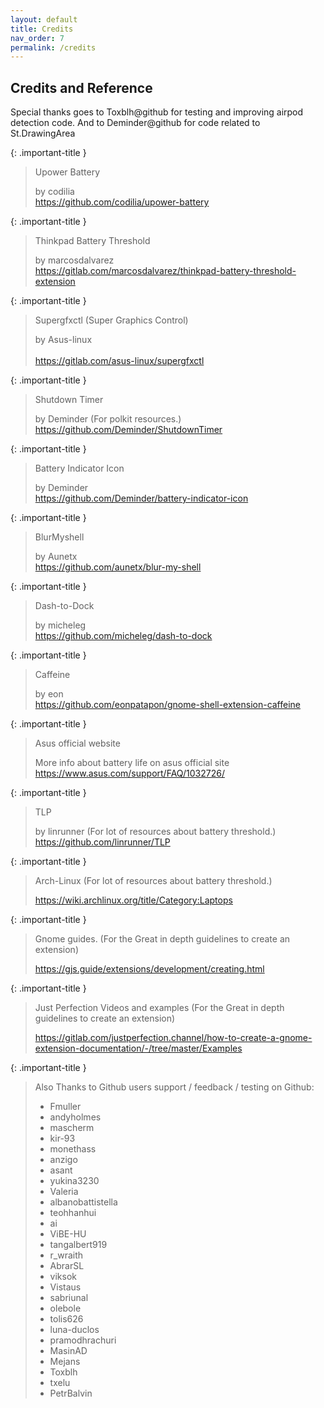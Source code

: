 ```yaml
---
layout: default
title: Credits
nav_order: 7
permalink: /credits
---
```


## Credits and Reference

Special thanks goes to Toxblh@github for testing and improving airpod detection code.
And to Deminder@github for code related to St.DrawingArea

{: .important-title }
> Upower Battery
>
> by codilia<br><https://github.com/codilia/upower-battery>

{: .important-title }
> Thinkpad Battery Threshold
>
> by marcosdalvarez<br><https://gitlab.com/marcosdalvarez/thinkpad-battery-threshold-extension>

{: .important-title }
> Supergfxctl (Super Graphics Control)
>
> by Asus-linux<br><br><https://gitlab.com/asus-linux/supergfxctl>

{: .important-title }
> Shutdown Timer
>
> by Deminder (For polkit resources.)<br><https://github.com/Deminder/ShutdownTimer>


{: .important-title }
> Battery Indicator Icon
>
> by Deminder<br><https://github.com/Deminder/battery-indicator-icon>


{: .important-title }
> BlurMyshell
>
> by Aunetx<br><https://github.com/aunetx/blur-my-shell>


{: .important-title }
> Dash-to-Dock
>
> by micheleg<br><https://github.com/micheleg/dash-to-dock>


{: .important-title }
> Caffeine
>
> by eon<br><https://github.com/eonpatapon/gnome-shell-extension-caffeine>


{: .important-title }
> Asus official website
>
> More info about battery life on asus official site<br><https://www.asus.com/support/FAQ/1032726/>


{: .important-title }
> TLP
>
> by linrunner (For lot of resources about battery threshold.)<br><https://github.com/linrunner/TLP>


{: .important-title }
> Arch-Linux (For lot of resources about battery threshold.)
>
> [<ins>https://wiki.archlinux.org/title/Category:Laptops</ins>](https://wiki.archlinux.org/title/Category:Laptops)


{: .important-title }
> Gnome guides. (For the Great in depth guidelines to create an extension)
>
> <https://gjs.guide/extensions/development/creating.html>


{: .important-title }
> Just Perfection Videos and examples (For the Great in depth guidelines to create an extension)
>
> <https://gitlab.com/justperfection.channel/how-to-create-a-gnome-extension-documentation/-/tree/master/Examples>


{: .important-title }
> Also Thanks to Github users support / feedback / testing on Github:
>
> * Fmuller
> * andyholmes
> * mascherm
> * kir-93
> * monethass
> * anzigo
> * asant
> * yukina3230
> * Valeria
> * albanobattistella
> * teohhanhui
> * ai
> * ViBE-HU
> * tangalbert919
> * r_wraith
> * AbrarSL
> * viksok
> * Vistaus
> * sabriunal
> * olebole
> * tolis626
> * luna-duclos
> * pramodhrachuri
> * MasinAD
> * Mejans
> * Toxblh
> * txelu
> * PetrBalvin


